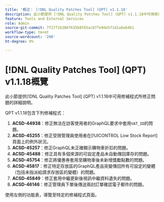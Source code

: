 ```yaml
---
title: '概述： [!DNL Quality Patches Tool] (QPT) v1.1.18'
description: 此小節提供 [!DNL Quality Patches Tool] (QPT) v1.1.18中可用修補程式所修正問題的詳細說明。
feature: Tools and External Services
role: Admin
source-git-commit: 7f17f1b286f635b8f65ac877e9de5f1d1a6a6461
workflow-type: tm+mt
source-wordcount: '200'
ht-degree: 0%

---
```


# [!DNL Quality Patches Tool] (QPT) v1.1.18概覽

此小節提供[!DNL Quality Patches Tool] (QPT) v1.1.18中可用修補程式所修正問題的詳細說明。

QPT v1.1.18包含下列修補程式：

1. **ACSD-44938**：修正無法在訪客使用者的GraphQL要求中套用`VAT_ID`的問題。
1. **ACSD-45255**：修正受限管理員使用者在[!UICONTROL Low Stock Report]頁面上的例外狀況。
1. **ACSD-45257**：修正GraphQL未正確顯示購物車折扣的問題。
1. **ACSD-45488**：修正具有多個來源的可設定產品未自動傳回庫存的問題。
1. **ACSD-45754**：修正將優惠券套用至購物車後未新增獎勵點數的問題。
1. **ACSD-45817**：修正特定存放區的GraphQL產品突變傳回所有可設定的變體（包括未指派給請求存放區的變體）的問題。
1. **ACSD-45849**：修正套用中繼更新後視訊中繼資料遺失的問題。
1. **ACSD-46146**：修正管理員下單後傳送兩封訂單確認電子郵件的問題。

使用左側的功能表，導覽至特定的修補程式頁面。
